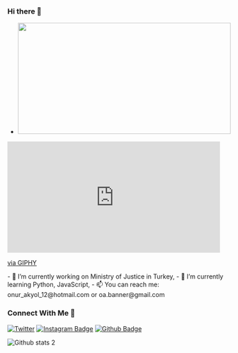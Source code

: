 ### Hi there 👋 

- <img src="https://i.imgur.com/MvMxQ1a.gif" width="480" height="251">
<iframe src="https://giphy.com/embed/coxQHKASG60HrHtvkt" width="480" height="251" frameBorder="0" class="giphy-embed" allowFullScreen></iframe><p><a href="https://giphy.com/gifs/coxQHKASG60HrHtvkt">via GIPHY</a></p>
- 🔭 I’m currently working on Ministry of Justice in Turkey,
- 🌱 I’m currently learning Python, JavaScript,
- 📫 You can reach me: onur_akyol_12@hotmail.com or oa.banner@gmail.com

### Connect With Me 👋 

[![Twitter](https://badgen.net/badge/icon/twitter?icon=twitter&label)](https://twitter.com/onrakyol)
[![Instagram Badge](https://img.shields.io/badge/-Instagram-C13584?style=flat-quare&labelColor=C13584&logo=instagram&logoColor=white&link=link)](https://www.instagram.com/onrakyol/)
[![Github Badge](https://img.shields.io/badge/-Github-000?style=quare&labelColor=000&logo=Github&logoColor=white&link=link)](https://github.com/onrakyol)

![Github stats 2](https://github-readme-stats.vercel.app/api?username=onrakyol&show_icons=true&theme=radical)
